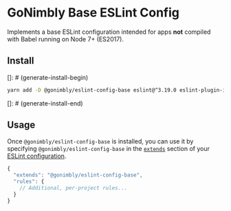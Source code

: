 # GoNimbly Base ESLint Config

Implements a base ESLint configuration intended for apps **not** compiled with Babel running on Node 7+ (ES2017).

## Install

[]: # (generate-install-begin)
```bash
yarn add -D @gonimbly/eslint-config-base eslint@^3.19.0 eslint-plugin-import@^2.2.0 eslint-plugin-prettier@^2.1.2 prettier eslint-plugin-prefer-object-spread@^1.2.1
```
[]: # (generate-install-end)

## Usage

Once `@gonimbly/eslint-config-base` is installed, you can use it by specifying `@gonimbly/eslint-config-base` in the [`extends`](http://eslint.org/docs/user-guide/configuring#extending-configuration-files) section of your [ESLint configuration](http://eslint.org/docs/user-guide/configuring).

```js
{
  "extends": "@gonimbly/eslint-config-base",
  "rules": {
    // Additional, per-project rules...
  }
}
```
